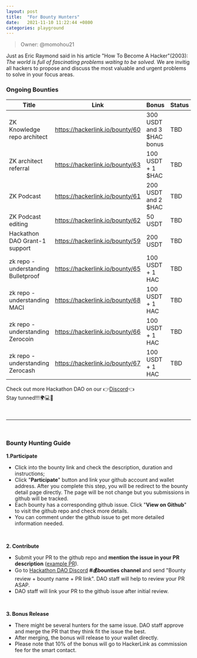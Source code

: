 ```yaml
---
layout: post
title:  "For Bounty Hunters"
date:   2021-11-10 11:22:44 +0800
categories: playground
---
```


> Owner: @momohou21

Just as Eric Raymond said in his article "How To Become A Hacker"(2003): _The world is full of fascinating problems waiting to be solved._ We are invitig all hackers to propose and discuss the most valuable and urgent problems to solve in your focus areas. 

### Ongoing Bounties

| **Title** | **Link** | **Bonus** | **Status** |
| --- | --- | --- | --- |
| ZK Knowledge repo architect | https://hackerlink.io/bounty/60 | 300 USDT and 3 $HAC bonus | TBD |
| ZK architect referral | https://hackerlink.io/bounty/63 | 100 USDT + 1 $HAC | TBD |
| ZK Podcast | https://hackerlink.io/bounty/61 | 200 USDT and 2 $HAC | TBD |
| ZK Podcast editing | https://hackerlink.io/bounty/62 | 50 USDT | TBD |
| Hackathon DAO Grant-1 support | https://hackerlink.io/bounty/59 | 200 USDT | TBD |
| zk repo - understanding Bulletproof | https://hackerlink.io/bounty/65 | 100 USDT + 1 HAC | TBD |
| zk repo - understanding MACI | https://hackerlink.io/bounty/68 | 100 USDT + 1 HAC | TBD |
| zk repo - understanding Zerocoin | https://hackerlink.io/bounty/66 | 100 USDT + 1 HAC | TBD |
| zk repo - understanding Zerocash | https://hackerlink.io/bounty/67 | 100 USDT + 1 HAC | TBD |


Check out more Hackathon DAO on our 👉[Discord][Discord]👈
<br>
Stay tunned!!!🌍💻💪

<br>

----

<br>

### Bounty Hunting Guide

**1.Participate**

- Click into the bounty link and check the description, duration and instructions;
- Click "**Participate**" button and link your github account and wallet address. After you complete this step, you will be redirect to the bounty detail page directly. The page will be not change but you submissions in github will be tracked.
- Each bounty has a corresponding github issue. Click "**View on Github**" to visit the github repo and check more details.
- You can comment under the github issue to get more detailed information needed.

<br>

**2. Contribute**

- Submit your PR to the github repo and **mention the issue in your PR description** ([example PR][PR]).
- Go to [Hackathon DAO Discord][Discord] **#💰bounties channel** and send "Bounty review + bounty name + PR link". DAO staff will help to review your PR ASAP.
- DAO staff will link your PR to the github issue after initial review. 

<br>

**3. Bonus Release**
	
- There might be several hunters for the same issue. DAO staff approve and merge the PR that they think fit the issue the best.
- After merging, the bonus will release to your wallet directly. 
- Please note that 10% of the bonus will go to HackerLink as commission fee for the smart contact. 

[Discord]: https://discord.gg/gVBYGfmwQv
[PR]: https://github.com/dorahacksglobal/Hackathon-Playbook/pull/27

